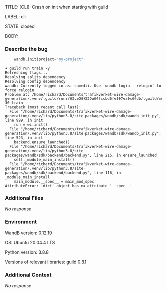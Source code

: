 TITLE:
[CLI]: Crash on init when starting with guild

LABEL:
cli

STATE:
closed

BODY:
### Describe the bug

<!--- Description of the issue below  -->

<!--- A minimal code snippet between the quotes below  -->
```python 
    wandb.init(project="my-project")
```

<!--- A full traceback of the exception in the quotes below -->
```shell
➜ guild run train -y
Refreshing flags...                                                                                                                                                                                        
Resolving splits dependency                   
Resolving config dependency
wandb: Currently logged in as: samedii. Use `wandb login --relogin` to force relogin
Problem at: /home/richard/Documents/trafikverket-wire-damage-generation/.venv/.guild/runs/65ce589556a04fccbd8fe997ea9c04db/.guild/sourcecode/operations/train.py 30 train
Traceback (most recent call last):
  File "/home/richard/Documents/trafikverket-wire-damage-generation/.venv/lib/python3.8/site-packages/wandb/sdk/wandb_init.py", line 999, in init
    run = wi.init()
  File "/home/richard/Documents/trafikverket-wire-damage-generation/.venv/lib/python3.8/site-packages/wandb/sdk/wandb_init.py", line 523, in init
    backend.ensure_launched()
  File "/home/richard/Documents/trafikverket-wire-damage-generation/.venv/lib/python3.8/site-packages/wandb/sdk/backend/backend.py", line 215, in ensure_launched
    self._module_main_install()
  File "/home/richard/Documents/trafikverket-wire-damage-generation/.venv/lib/python3.8/site-packages/wandb/sdk/backend/backend.py", line 116, in _module_main_install
    main_module.__spec__ = main_mod_spec
AttributeError: 'dict' object has no attribute '__spec__'
```


### Additional Files

_No response_

### Environment

WandB version: 0.12.19

OS: Ubuntu 20.04.4 LTS

Python version: 3.8.8

Versions of relevant libraries: guild 0.8.1


### Additional Context

_No response_

